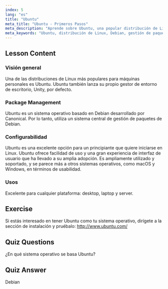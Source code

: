 ```yaml
---
index: 5
lang: "es"
title: "Ubuntu"
meta_title: "Ubuntu - Primeros Pasos"
meta_description: "Aprende sobre Ubuntu, una popular distribución de Linux para principiantes. Descubre sus características, gestión de paquetes y por qué es excelente para uso en escritorio y servidor."
meta_keywords: "Ubuntu, distribución de Linux, Debian, gestión de paquetes, Linux para principiantes, tutorial de Ubuntu, guía de Linux"
---
```


## Lesson Content

### Visión general

Una de las distribuciones de Linux más populares para máquinas personales es Ubuntu. Ubuntu también lanza su propio gestor de entorno de escritorio, Unity, por defecto.

### Package Management

Ubuntu es un sistema operativo basado en Debian desarrollado por Canonical. Por lo tanto, utiliza un sistema central de gestión de paquetes de Debian.

### Configurabilidad

Ubuntu es una excelente opción para un principiante que quiere iniciarse en Linux. Ubuntu ofrece facilidad de uso y una gran experiencia de interfaz de usuario que ha llevado a su amplia adopción. Es ampliamente utilizado y soportado, y se parece más a otros sistemas operativos, como macOS y Windows, en términos de usabilidad.

### Usos

Excelente para cualquier plataforma: desktop, laptop y server.

## Exercise

Si estás interesado en tener Ubuntu como tu sistema operativo, dirígete a la sección de instalación y pruébalo:
<http://www.ubuntu.com/>

## Quiz Questions

¿En qué sistema operativo se basa Ubuntu?

## Quiz Answer

Debian
